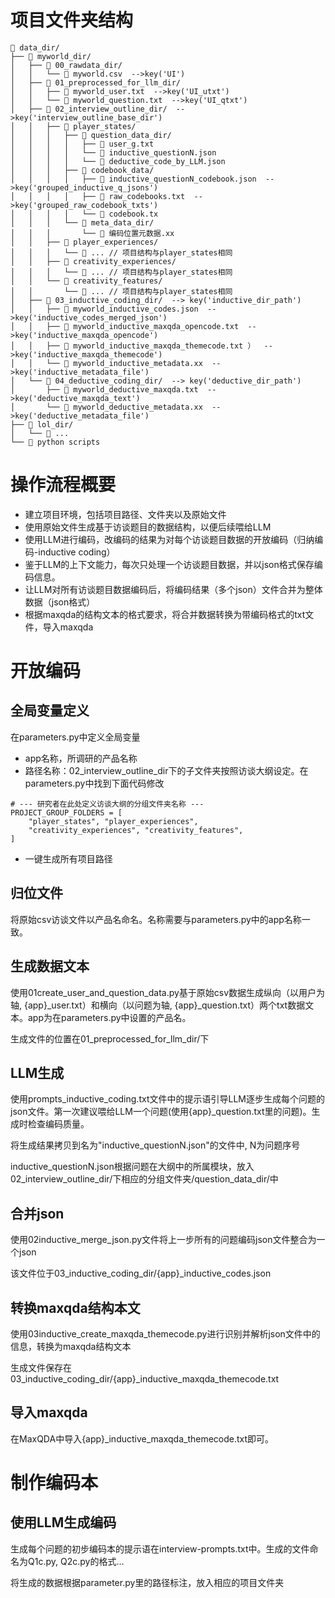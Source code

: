 # 项目文件夹结构
```
📁 data_dir/
├── 📁 myworld_dir/  
│   ├── 📁 00_rawdata_dir/
│   │   └── 📄 myworld.csv  -->key('UI')
│   ├── 📁 01_preprocessed_for_llm_dir/
│   │   ├── 📄 myworld_user.txt  -->key('UI_utxt')
│   │   └── 📄 myworld_question.txt  -->key('UI_qtxt')
│   ├── 📁 02_interview_outline_dir/  -->key('interview_outline_base_dir')
│   │   ├── 📁 player_states/
│   │   │   ├── 📁 question_data_dir/
│   │   │   │   ├── 📄 user_g.txt
│   │   │   │   └── 📄 inductive_questionN.json
│   │   │   │   └── 📄 deductive_code_by_LLM.json
│   │   │   ├── 📁 codebook_data/
│   │   │   │   ├── 📄 inductive_questionN_codebook.json  -->key('grouped_inductive_q_jsons')
│   │   │   │   ├── 📄 raw_codebooks.txt  -->key('grouped_raw_codebook_txts')
│   │   │   │   └── 📄 codebook.tx
│   │   │   └── 📁 meta_data_dir/
│   │   │       └── 📄 编码位置元数据.xx
│   │   ├── 📁 player_experiences/
│   │   │   └── 📂 ... // 项目结构与player_states相同
│   │   ├── 📁 creativity_experiences/
│   │   │   └── 📂 ... // 项目结构与player_states相同
│   │   └── 📁 creativity_features/
│   │       └── 📂 ... // 项目结构与player_states相同
│   ├── 📁 03_inductive_coding_dir/  --> key('inductive_dir_path')
│   │   ├── 📄 myworld_inductive_codes.json  -->key('inductive_codes_merged_json')
│   │   ├── 📄 myworld_inductive_maxqda_opencode.txt  -->key('inductive_maxqda_opencode') 
│   │   ├── 📄 myworld_inductive_maxqda_themecode.txt ）  -->key('inductive_maxqda_themecode')
│   │   └── 📄 myworld_inductive_metadata.xx  -->key('inductive_metadata_file')  
│   └── 📁 04_deductive_coding_dir/  --> key('deductive_dir_path') 
│       ├── 📄 myworld_deductive_maxqda.txt  -->key('deductive_maxqda_text')
│       └── 📄 myworld_deductive_metadata.xx  -->key('deductive_metadata_file')
├── 📁 lol_dir/
│   └── 📂 ...
└── 📂 python scripts
```

# 操作流程概要

- 建立项目环境，包括项目路径、文件夹以及原始文件
- 使用原始文件生成基于访谈题目的数据结构，以便后续喂给LLM
- 使用LLM进行编码，改编码的结果为对每个访谈题目数据的开放编码（归纳编码-inductive coding）
- 鉴于LLM的上下文能力，每次只处理一个访谈题目数据，并以json格式保存编码信息。
- 让LLM对所有访谈题目数据编码后，将编码结果（多个json）文件合并为整体数据（json格式）
- 根据maxqda的结构文本的格式要求，将合并数据转换为带编码格式的txt文件，导入maxqda


# 开放编码

## 全局变量定义

在parameters.py中定义全局变量

- app名称，所调研的产品名称
- 路径名称：02_interview_outline_dir下的子文件夹按照访谈大纲设定。在parameters.py中找到下面代码修改

```
# --- 研究者在此处定义访谈大纲的分组文件夹名称 ---
PROJECT_GROUP_FOLDERS = [
	"player_states", "player_experiences",
	"creativity_experiences", "creativity_features",
]
```

- 一键生成所有项目路径

## 归位文件

将原始csv访谈文件以产品名命名。名称需要与parameters.py中的app名称一致。

## 生成数据文本

使用01create_user_and_question_data.py基于原始csv数据生成纵向（以用户为轴, {app}_user.txt）和横向（以问题为轴, {app}_question.txt）两个txt数据文本。app为在parameters.py中设置的产品名。

生成文件的位置在01_preprocessed_for_llm_dir/下

## LLM生成

使用prompts_inductive_coding.txt文件中的提示语引导LLM逐步生成每个问题的json文件。第一次建议喂给LLM一个问题(使用{app}_question.txt里的问题)。生成时检查编码质量。

将生成结果拷贝到名为"inductive_questionN.json"的文件中, N为问题序号

inductive_questionN.json根据问题在大纲中的所属模块，放入02_interview_outline_dir/下相应的分组文件夹/question_data_dir/中

## 合并json

使用02inductive_merge_json.py文件将上一步所有的问题编码json文件整合为一个json

该文件位于03_inductive_coding_dir/{app}_inductive_codes.json

## 转换maxqda结构本文

使用03inductive_create_maxqda_themecode.py进行识别并解析json文件中的信息，转换为maxqda结构文本

生成文件保存在03_inductive_coding_dir/{app}_inductive_maxqda_themecode.txt

## 导入maxqda

在MaxQDA中导入{app}_inductive_maxqda_themecode.txt即可。

# 制作编码本

## 使用LLM生成编码

生成每个问题的初步编码本的提示语在interview-prompts.txt中。生成的文件命名为Q1c.py, Q2c.py的格式...

将生成的数据根据parameter.py里的路径标注，放入相应的项目文件夹
